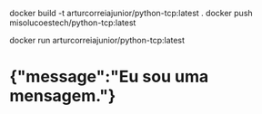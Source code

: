 docker build -t arturcorreiajunior/python-tcp:latest .
docker push misolucoestech/python-tcp:latest 

docker run arturcorreiajunior/python-tcp:latest

# {"message":"Eu sou uma mensagem."}
